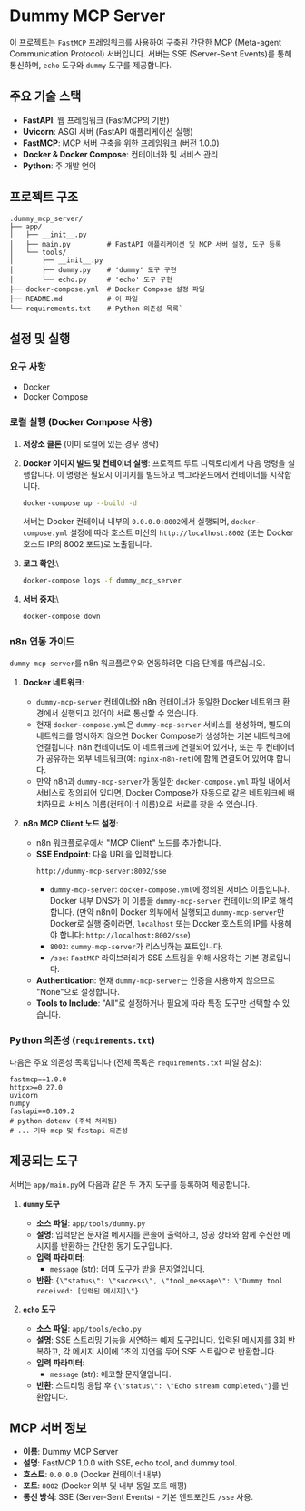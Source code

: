 # Dummy MCP Server

이 프로젝트는 `FastMCP` 프레임워크를 사용하여 구축된 간단한 MCP (Meta-agent Communication Protocol) 서버입니다. 서버는 SSE (Server-Sent Events)를 통해 통신하며, `echo` 도구와 `dummy` 도구를 제공합니다.

## 주요 기술 스택

*   **FastAPI**: 웹 프레임워크 (FastMCP의 기반)
*   **Uvicorn**: ASGI 서버 (FastAPI 애플리케이션 실행)
*   **FastMCP**: MCP 서버 구축을 위한 프레임워크 (버전 1.0.0)
*   **Docker & Docker Compose**: 컨테이너화 및 서비스 관리
*   **Python**: 주 개발 언어

## 프로젝트 구조

```
.dummy_mcp_server/
├── app/
│   ├── __init__.py
│   ├── main.py         # FastAPI 애플리케이션 및 MCP 서버 설정, 도구 등록
│   └── tools/
│       ├── __init__.py
│       ├── dummy.py    # 'dummy' 도구 구현
│       └── echo.py     # 'echo' 도구 구현
├── docker-compose.yml  # Docker Compose 설정 파일
├── README.md           # 이 파일
└── requirements.txt    # Python 의존성 목록`
```

## 설정 및 실행

### 요구 사항

*   Docker
*   Docker Compose

### 로컬 실행 (Docker Compose 사용)

1.  **저장소 클론** (이미 로컬에 있는 경우 생략)

2.  **Docker 이미지 빌드 및 컨테이너 실행**:
    프로젝트 루트 디렉토리에서 다음 명령을 실행합니다. 이 명령은 필요시 이미지를 빌드하고 백그라운드에서 컨테이너를 시작합니다.
    ```bash
    docker-compose up --build -d
    ```
    서버는 Docker 컨테이너 내부의 `0.0.0.0:8002`에서 실행되며, `docker-compose.yml` 설정에 따라 호스트 머신의 `http://localhost:8002` (또는 Docker 호스트 IP의 8002 포트)로 노출됩니다.

3.  **로그 확인**:\
    ```bash
    docker-compose logs -f dummy_mcp_server
    ```

4.  **서버 중지**:\
    ```bash
    docker-compose down
    ```

### n8n 연동 가이드

`dummy-mcp-server`를 n8n 워크플로우와 연동하려면 다음 단계를 따르십시오.

1.  **Docker 네트워크**:
    *   `dummy-mcp-server` 컨테이너와 n8n 컨테이너가 동일한 Docker 네트워크 환경에서 실행되고 있어야 서로 통신할 수 있습니다.
    *   현재 `docker-compose.yml`은 `dummy-mcp-server` 서비스를 생성하며, 별도의 네트워크를 명시하지 않으면 Docker Compose가 생성하는 기본 네트워크에 연결됩니다. n8n 컨테이너도 이 네트워크에 연결되어 있거나, 또는 두 컨테이너가 공유하는 외부 네트워크(예: `nginx-n8n-net`)에 함께 연결되어 있어야 합니다.
    *   만약 n8n과 `dummy-mcp-server`가 동일한 `docker-compose.yml` 파일 내에서 서비스로 정의되어 있다면, Docker Compose가 자동으로 같은 네트워크에 배치하므로 서비스 이름(컨테이너 이름)으로 서로를 찾을 수 있습니다.

2.  **n8n MCP Client 노드 설정**:
    *   n8n 워크플로우에서 "MCP Client" 노드를 추가합니다.
    *   **SSE Endpoint**: 다음 URL을 입력합니다.
        ```
        http://dummy-mcp-server:8002/sse
        ```
        *   `dummy-mcp-server`: `docker-compose.yml`에 정의된 서비스 이름입니다. Docker 내부 DNS가 이 이름을 `dummy-mcp-server` 컨테이너의 IP로 해석합니다. (만약 n8n이 Docker 외부에서 실행되고 `dummy-mcp-server`만 Docker로 실행 중이라면, `localhost` 또는 Docker 호스트의 IP를 사용해야 합니다: `http://localhost:8002/sse`)
        *   `8002`: `dummy-mcp-server`가 리스닝하는 포트입니다.
        *   `/sse`: `FastMCP` 라이브러리가 SSE 스트림을 위해 사용하는 기본 경로입니다.
    *   **Authentication**: 현재 `dummy-mcp-server`는 인증을 사용하지 않으므로 "None"으로 설정합니다.
    *   **Tools to Include**: "All"로 설정하거나 필요에 따라 특정 도구만 선택할 수 있습니다.

### Python 의존성 (`requirements.txt`)

다음은 주요 의존성 목록입니다 (전체 목록은 `requirements.txt` 파일 참조):
```
fastmcp==1.0.0
httpx>=0.27.0
uvicorn
numpy
fastapi==0.109.2
# python-dotenv (주석 처리됨)
# ... 기타 mcp 및 fastapi 의존성
```

## 제공되는 도구

서버는 `app/main.py`에 다음과 같은 두 가지 도구를 등록하여 제공합니다.

1.  **`dummy` 도구**
    *   **소스 파일**: `app/tools/dummy.py`
    *   **설명**: 입력받은 문자열 메시지를 콘솔에 출력하고, 성공 상태와 함께 수신한 메시지를 반환하는 간단한 동기 도구입니다.
    *   **입력 파라미터**:
        *   `message` (str): 더미 도구가 받을 문자열입니다.
    *   **반환**: `{\"status\": \"success\", \"tool_message\": \"Dummy tool received: [입력된 메시지]\"}`

2.  **`echo` 도구**
    *   **소스 파일**: `app/tools/echo.py`
    *   **설명**: SSE 스트리밍 기능을 시연하는 예제 도구입니다. 입력된 메시지를 3회 반복하고, 각 메시지 사이에 1초의 지연을 두어 SSE 스트림으로 반환합니다.
    *   **입력 파라미터**:
        *   `message` (str): 에코할 문자열입니다.
    *   **반환**: 스트리밍 응답 후 `{\"status\": \"Echo stream completed\"}`를 반환합니다.


## MCP 서버 정보

*   **이름**: Dummy MCP Server
*   **설명**: FastMCP 1.0.0 with SSE, echo tool, and dummy tool.
*   **호스트**: `0.0.0.0` (Docker 컨테이너 내부)
*   **포트**: `8002` (Docker 외부 및 내부 동일 포트 매핑)
*   **통신 방식**: SSE (Server-Sent Events) - 기본 엔드포인트 `/sse` 사용. 
